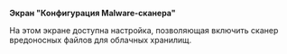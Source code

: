 **Экран "Конфигурация Malware-сканера"**

На этом экране доступна настройка, позволяющая включить сканер вредоносных файлов для облачных хранилищ.